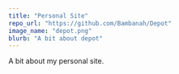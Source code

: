 ```yaml
---
title: "Personal Site"
repo_url: "https://github.com/Bambanah/Depot"
image_name: "depot.png"
blurb: "A bit about depot"
---
```


A bit about my personal site.
